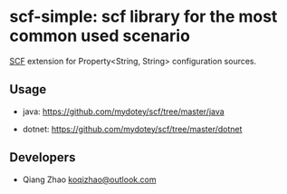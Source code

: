 # scf-simple: scf library for the most common used scenario

[SCF](https://github.com/mydotey/scf) extension for Property&lt;String, String&gt; configuration sources.

## Usage

- java: https://github.com/mydotey/scf/tree/master/java

- dotnet: https://github.com/mydotey/scf/tree/master/dotnet

## Developers

- Qiang Zhao <koqizhao@outlook.com>

